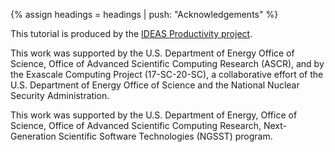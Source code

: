 {% assign headings = headings | push: "Acknowledgements" %}

<p>This tutorial is produced by the <a href="https://ideas-productivity.org" >IDEAS Productivity project</a>.</p>

<p>This work was supported by the U.S. Department of Energy Office of Science, Office of Advanced Scientific Computing Research (ASCR), and by the Exascale Computing Project (17-SC-20-SC), a collaborative effort of the U.S. Department of Energy Office of Science and the National Nuclear Security Administration.</p>

<p>This work was supported by the U.S. Department of Energy, Office of Science, Office of Advanced Scientific Computing Research, Next-Generation Scientific Software Technologies (NGSST) program.</p>
